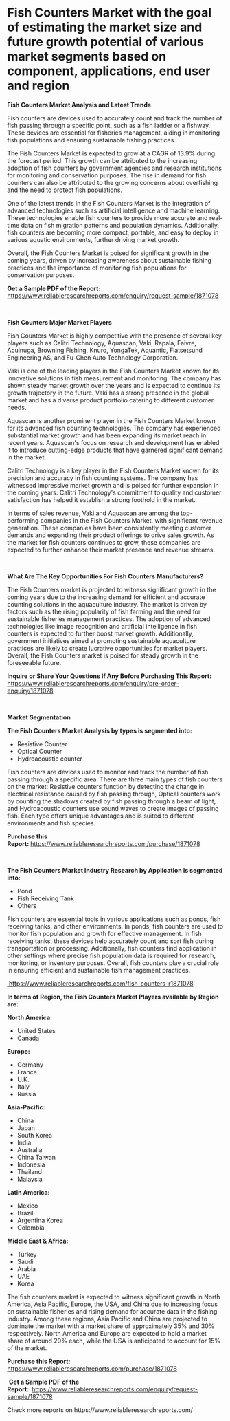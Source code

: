 <p><h1>Fish Counters Market with the goal of estimating the market size and future growth potential of various market segments based on component, applications, end user and region</h1></p><p><strong>Fish Counters Market Analysis and Latest Trends</strong></p>
<p><p>Fish counters are devices used to accurately count and track the number of fish passing through a specific point, such as a fish ladder or a fishway. These devices are essential for fisheries management, aiding in monitoring fish populations and ensuring sustainable fishing practices.</p><p>The Fish Counters Market is expected to grow at a CAGR of 13.9% during the forecast period. This growth can be attributed to the increasing adoption of fish counters by government agencies and research institutions for monitoring and conservation purposes. The rise in demand for fish counters can also be attributed to the growing concerns about overfishing and the need to protect fish populations.</p><p>One of the latest trends in the Fish Counters Market is the integration of advanced technologies such as artificial intelligence and machine learning. These technologies enable fish counters to provide more accurate and real-time data on fish migration patterns and population dynamics. Additionally, fish counters are becoming more compact, portable, and easy to deploy in various aquatic environments, further driving market growth.</p><p>Overall, the Fish Counters Market is poised for significant growth in the coming years, driven by increasing awareness about sustainable fishing practices and the importance of monitoring fish populations for conservation purposes.</p></p>
<p><strong>Get a Sample PDF of the Report:&nbsp;</strong> <a href="https://www.reliableresearchreports.com/enquiry/request-sample/1871078">https://www.reliableresearchreports.com/enquiry/request-sample/1871078</a></p>
<p>&nbsp;</p>
<p><strong>Fish Counters Major Market Players</strong></p>
<p><p>Fish Counters Market is highly competitive with the presence of several key players such as Calitri Technology, Aquascan, Vaki, Rapala, Faivre, Acuinuga, Browning Fishing, Knuro, YongaTek, Aquantic, Flatsetsund Engineering AS, and Fu-Chen Auto Technology Corporation.</p><p>Vaki is one of the leading players in the Fish Counters Market known for its innovative solutions in fish measurement and monitoring. The company has shown steady market growth over the years and is expected to continue its growth trajectory in the future. Vaki has a strong presence in the global market and has a diverse product portfolio catering to different customer needs.</p><p>Aquascan is another prominent player in the Fish Counters Market known for its advanced fish counting technologies. The company has experienced substantial market growth and has been expanding its market reach in recent years. Aquascan's focus on research and development has enabled it to introduce cutting-edge products that have garnered significant demand in the market.</p><p>Calitri Technology is a key player in the Fish Counters Market known for its precision and accuracy in fish counting systems. The company has witnessed impressive market growth and is poised for further expansion in the coming years. Calitri Technology's commitment to quality and customer satisfaction has helped it establish a strong foothold in the market.</p><p>In terms of sales revenue, Vaki and Aquascan are among the top-performing companies in the Fish Counters Market, with significant revenue generation. These companies have been consistently meeting customer demands and expanding their product offerings to drive sales growth. As the market for fish counters continues to grow, these companies are expected to further enhance their market presence and revenue streams.</p></p>
<p>&nbsp;</p>
<p><strong>What Are The Key Opportunities For Fish Counters Manufacturers?</strong></p>
<p><p>The Fish Counters market is projected to witness significant growth in the coming years due to the increasing demand for efficient and accurate counting solutions in the aquaculture industry. The market is driven by factors such as the rising popularity of fish farming and the need for sustainable fisheries management practices. The adoption of advanced technologies like image recognition and artificial intelligence in fish counters is expected to further boost market growth. Additionally, government initiatives aimed at promoting sustainable aquaculture practices are likely to create lucrative opportunities for market players. Overall, the Fish Counters market is poised for steady growth in the foreseeable future.</p></p>
<p><strong>Inquire or Share Your Questions If Any Before Purchasing This Report:</strong> <a href="https://www.reliableresearchreports.com/enquiry/pre-order-enquiry/1871078">https://www.reliableresearchreports.com/enquiry/pre-order-enquiry/1871078</a></p>
<p>&nbsp;</p>
<p><strong>Market Segmentation</strong></p>
<p><strong>The Fish Counters Market Analysis by types is segmented into:</strong></p>
<p><ul><li>Resistive Counter</li><li>Optical Counter</li><li>Hydroacoustic counter</li></ul></p>
<p><p>Fish counters are devices used to monitor and track the number of fish passing through a specific area. There are three main types of fish counters on the market: Resistive counters function by detecting the change in electrical resistance caused by fish passing through, Optical counters work by counting the shadows created by fish passing through a beam of light, and Hydroacoustic counters use sound waves to create images of passing fish. Each type offers unique advantages and is suited to different environments and fish species.</p></p>
<p><strong>Purchase this Report:&nbsp;</strong><a href="https://www.reliableresearchreports.com/purchase/1871078">https://www.reliableresearchreports.com/purchase/1871078</a></p>
<p>&nbsp;</p>
<p><strong>The Fish Counters Market Industry Research by Application is segmented into:</strong></p>
<p><ul><li>Pond</li><li>Fish Receiving Tank</li><li>Others</li></ul></p>
<p><p>Fish counters are essential tools in various applications such as ponds, fish receiving tanks, and other environments. In ponds, fish counters are used to monitor fish population and growth for effective management. In fish receiving tanks, these devices help accurately count and sort fish during transportation or processing. Additionally, fish counters find application in other settings where precise fish population data is required for research, monitoring, or inventory purposes. Overall, fish counters play a crucial role in ensuring efficient and sustainable fish management practices.</p></p>
<p><a href="https://www.reliableresearchreports.com/fish-counters-r1871078">&nbsp;https://www.reliableresearchreports.com/fish-counters-r1871078</a></p>
<p><strong>In terms of Region, the Fish Counters Market Players available by Region are:</strong></p>
<p>
    <p> <strong> North America: </strong>
        <ul>
            <li>United States</li>
            <li>Canada</li>
        </ul>
        </p> 
    <p> <strong> Europe: </strong>
        <ul>
            <li>Germany</li>
            <li>France</li>
            <li>U.K.</li>
            <li>Italy</li>
            <li>Russia</li>
        </ul>
        </p> 
    <p> <strong> Asia-Pacific: </strong>
        <ul>
            <li>China</li>
            <li>Japan</li>
            <li>South Korea</li>
            <li>India</li>
            <li>Australia</li>
            <li>China Taiwan</li>
            <li>Indonesia</li>
            <li>Thailand</li>
            <li>Malaysia</li>
        </ul>
        </p> 
    <p> <strong> Latin America: </strong>
        <ul>
            <li>Mexico</li>
            <li>Brazil</li>
            <li>Argentina Korea</li>
            <li>Colombia</li>
        </ul>
        </p> 
    <p> <strong> Middle East & Africa: </strong>
        <ul>
            <li>Turkey</li>
            <li>Saudi</li>
            <li>Arabia</li>
            <li>UAE</li>
            <li>Korea</li>
        </ul>
    </p>
    </p>
<p><p>The fish counters market is expected to witness significant growth in North America, Asia Pacific, Europe, the USA, and China due to increasing focus on sustainable fisheries and rising demand for accurate data in the fishing industry. Among these regions, Asia Pacific and China are projected to dominate the market with a market share of approximately 35% and 30% respectively. North America and Europe are expected to hold a market share of around 20% each, while the USA is anticipated to account for 15% of the market.</p></p>
<p><strong>Purchase this Report: </strong><a href="https://www.reliableresearchreports.com/purchase/1871078">https://www.reliableresearchreports.com/purchase/1871078</a></p>
<p>&nbsp;<strong>Get a Sample PDF of the Report:&nbsp;&nbsp;</strong><a href="https://www.reliableresearchreports.com/enquiry/request-sample/1871078">https://www.reliableresearchreports.com/enquiry/request-sample/1871078</a></p>
<p><strong></strong></p>
<p>Check more reports on https://www.reliableresearchreports.com/</p>